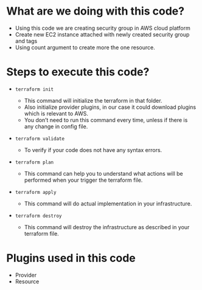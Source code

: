 # What are we doing with this code?
* Using this code we are creating security group in AWS cloud platform
* Create new EC2 instance attached with newly created security group and tags
* Using count argument to create more the one resource.

# Steps to execute this code?
* `terraform init` 
   - This command will initialize the terraform in that folder.
   - Also initialize provider plugins, in our case it could download plugins which is relevant to AWS.
   - You don’t need to run this command every time, unless if there is any change in config file.

* `terraform validate`
   - To verify if your code does not have any syntax errors.

* `terraform plan`
   - This command can help you to understand what actions will be performed when your trigger the terraform file.

* `terraform apply`
   - This command will do actual implementation in your infrastructure.

* `terraform destroy`
   - This command will destroy the infrastructure as described in your terraform file.

# Plugins used in this code
 - Provider
 - Resource
